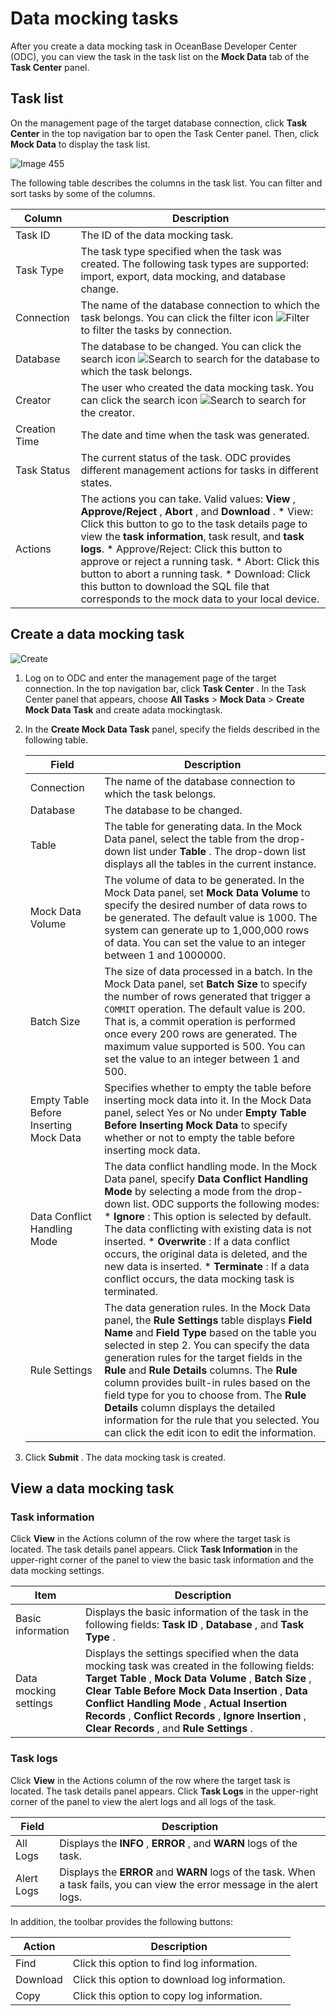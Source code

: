 Data mocking tasks 
=======================================

After you create a data mocking task in OceanBase Developer Center (ODC), you can view the task in the task list on the **Mock Data** tab of the **Task Center** panel. 

Task list 
------------------------------

On the management page of the target database connection, click **Task Center** in the top navigation bar to open the Task Center panel. Then, click **Mock Data** to display the task list.

![Image 455](https://obbusiness-private.oss-cn-shanghai.aliyuncs.com/doc/img/odc/340/%E6%A8%A1%E6%8B%9F%E6%95%B0%E6%8D%AE-EN.png)

The following table describes the columns in the task list. You can filter and sort tasks by some of the columns.


|    Column     |                                                                                                                                                                                                                                                                                                                                                             Description                                                                                                                                                                                                                                                                                                                                                              |
|---------------|--------------------------------------------------------------------------------------------------------------------------------------------------------------------------------------------------------------------------------------------------------------------------------------------------------------------------------------------------------------------------------------------------------------------------------------------------------------------------------------------------------------------------------------------------------------------------------------------------------------------------------------------------------------------------------------------------------------------------------------|
| Task ID       | The ID of the data mocking task.                                                                                                                                                                                                                                                                                                                                                                                                                                                                                                                                                                                                                                                                                                     |
| Task Type     | The task type specified when the task was created. The following task types are supported: import, export, data mocking, and database change.                                                                                                                                                                                                                                                                                                                                                                                                                                                                                                                                                                                        |
| Connection    | The name of the database connection to which the task belongs.  You can click the filter icon ![Filter](https://help-static-aliyun-doc.aliyuncs.com/assets/img/en-US/8487860461/p352180.jpg) to filter the tasks by connection.                                                                                                                                                                                                                                                                                                                                                                                                                                                                                      |
| Database      | The database to be changed.  You can click the search icon ![Search](https://help-static-aliyun-doc.aliyuncs.com/assets/img/en-US/1036511561/p416691.jpg) to search for the database to which the task belongs.                                                                                                                                                                                                                                                                                                                                                                                                                                                                                                      |
| Creator       | The user who created the data mocking task.  You can click the search icon ![Search](https://help-static-aliyun-doc.aliyuncs.com/assets/img/en-US/1036511561/p416691.jpg) to search for the creator.                                                                                                                                                                                                                                                                                                                                                                                                                                                                                                                 |
| Creation Time | The date and time when the task was generated.                                                                                                                                                                                                                                                                                                                                                                                                                                                                                                                                                                                                                                                                                       |
| Task Status   | The current status of the task. ODC provides different management actions for tasks in different states.                                                                                                                                                                                                                                                                                                                                                                                                                                                                                                                                                                                                                             |
| Actions       | The actions you can take. Valid values: **View** , **Approve/Reject** , **Abort** , and **Download** .  * View: Click this button to go to the task details page to view the **task information**, task result, and **task logs**.   * Approve/Reject: Click this button to approve or reject a running task.   * Abort: Click this button to abort a running task.   * Download: Click this button to download the SQL file that corresponds to the mock data to your local device.    |



Create a data mocking task 
-----------------------------------------------

![Create](https://help-static-aliyun-doc.aliyuncs.com/assets/img/en-US/2211291561/p416187.png)

1. Log on to ODC and enter the management page of the target connection. In the top navigation bar, click **Task Center** . In the Task Center panel that appears, choose **All Tasks** \> **Mock Data** \> **Create Mock Data Task** and create adata mockingtask.

   

2. In the **Create Mock Data Task** panel, specify the fields described in the following table. 

   

   |                 Field                  |                                                                                                                                                                                                                                                                                                                    Description                                                                                                                                                                                                                                                                                                                     |
   |----------------------------------------|----------------------------------------------------------------------------------------------------------------------------------------------------------------------------------------------------------------------------------------------------------------------------------------------------------------------------------------------------------------------------------------------------------------------------------------------------------------------------------------------------------------------------------------------------------------------------------------------------------------------------------------------------|
   | Connection                             | The name of the database connection to which the task belongs.                                                                                                                                                                                                                                                                                                                                                                                                                                                                                                                                                                                     |
   | Database                               | The database to be changed.                                                                                                                                                                                                                                                                                                                                                                                                                                                                                                                                                                                                                        |
   | Table                                  | The table for generating data.  In the Mock Data panel, select the table from the drop-down list under **Table** . The drop-down list displays all the tables in the current instance.                                                                                                                                                                                                                                                                                                                                                                                                                                             |
   | Mock Data Volume                       | The volume of data to be generated.  In the Mock Data panel, set **Mock Data Volume** to specify the desired number of data rows to be generated. The default value is 1000. The system can generate up to 1,000,000 rows of data. You can set the value to an integer between 1 and 1000000.                                                                                                                                                                                                                                                                                                                                      |
   | Batch Size                             | The size of data processed in a batch.  In the Mock Data panel, set **Batch Size** to specify the number of rows generated that trigger a `COMMIT` operation. The default value is 200. That is, a commit operation is performed once every 200 rows are generated. The maximum value supported is 500. You can set the value to an integer between 1 and 500.                                                                                                                                                                                                                                                                     |
   | Empty Table Before Inserting Mock Data | Specifies whether to empty the table before inserting mock data into it.  In the Mock Data panel, select Yes or No under **Empty Table Before Inserting Mock Data** to specify whether or not to empty the table before inserting mock data.                                                                                                                                                                                                                                                                                                                                                                                       |
   | Data Conflict Handling Mode            | The data conflict handling mode.  In the Mock Data panel, specify **Data Conflict Handling Mode** by selecting a mode from the drop-down list. ODC supports the following modes: * **Ignore** : This option is selected by default. The data conflicting with existing data is not inserted.   * **Overwrite** : If a data conflict occurs, the original data is deleted, and the new data is inserted.   * **Terminate** : If a data conflict occurs, the data mocking task is terminated.    |
   | Rule Settings                          | The data generation rules.  In the Mock Data panel, the **Rule Settings** table displays **Field Name** and **Field Type** based on the table you selected in step 2. You can specify the data generation rules for the target fields in the **Rule** and **Rule Details** columns.  The **Rule** column provides built-in rules based on the field type for you to choose from. The **Rule Details** column displays the detailed information for the rule that you selected. You can click the edit icon to edit the information.                                                                                                |

   

3. Click **Submit** . The data mocking task is created.

   




View a data mocking task 
---------------------------------------------

### Task information 

Click **View** in the Actions column of the row where the target task is located. The task details panel appears. Click **Task Information** in the upper-right corner of the panel to view the basic task information and the data mocking settings.


|         Item          |                                                                                                                                                                            Description                                                                                                                                                                             |
|-----------------------|--------------------------------------------------------------------------------------------------------------------------------------------------------------------------------------------------------------------------------------------------------------------------------------------------------------------------------------------------------------------|
| Basic information     | Displays the basic information of the task in the following fields: **Task ID** , **Database** , and **Task Type** .                                                                                                                                                                                                                                               |
| Data mocking settings | Displays the settings specified when the data mocking task was created in the following fields: **Target Table** , **Mock Data Volume** , **Batch Size** , **Clear Table Before Mock Data Insertion** , **Data Conflict Handling Mode** , **Actual Insertion Records** , **Conflict Records** , **Ignore Insertion** , **Clear Records** , and **Rule Settings** . |



### Task logs 

Click **View** in the Actions column of the row where the target task is located. The task details panel appears. Click **Task Logs** in the upper-right corner of the panel to view the alert logs and all logs of the task.


|   Field    |                                                                Description                                                                 |
|------------|--------------------------------------------------------------------------------------------------------------------------------------------|
| All Logs   | Displays the **INFO** , **ERROR** , and **WARN** logs of the task.                                                                         |
| Alert Logs | Displays the **ERROR** and **WARN** logs of the task. When a task fails, you can view the error message in the alert logs. |

In addition, the toolbar provides the following buttons:

| Action  |                            Description                             |
|------|-----------------------------------------------------------|
| Find | Click this option to find log information.        |
| Download | Click this option to download log information.   |
| Copy | Click this option to copy log information. |

